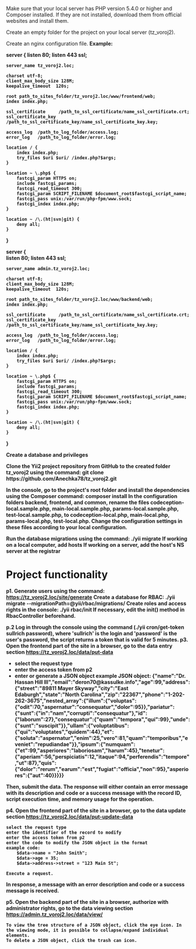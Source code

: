 Make sure that your local server has PHP version 5.4.0 or higher and Composer installed. If they are not installed, download them from official websites and install them.

Create an empty folder for the project on your local server (tz_voroj2).

Create an nginx configuration file.
<b>Example:<b>

server {
	listen   80;
	listen 443 ssl;
	
	server_name tz_voroj2.loc;
	
	charset utf-8;
	client_max_body_size 128M;
	keepalive_timeout  120s;

	root path_to_sites_folder/tz_voroj2.loc/www/frontend/web;
	index index.php;
	
	ssl_certificate     /path_to_ssl_certificate/name_ssl_certificate.crt;
	ssl_certificate_key /path_to_ssl_certificate_key/name_ssl_certificate_key.key;

	access_log  /path_to_log_folder/access.log;
	error_log   /path_to_log_folder/error.log;
	
	location / {
		index index.php;
        try_files $uri $uri/ /index.php?$args;
    }
	
    location ~ \.php$ {
        fastcgi_param HTTPS on;
        include fastcgi_params;
		fastcgi_read_timeout 300;
        fastcgi_param SCRIPT_FILENAME $document_root$fastcgi_script_name;
		fastcgi_pass unix:/var/run/php-fpm/www.sock;
        fastcgi_index index.php;
    }

    location ~ /\.(ht|svn|git) {
        deny all;
    }
}

server {	
	listen   80;
	listen 443 ssl;
	
	server_name admin.tz_voroj2.loc;
	
	charset utf-8;
	client_max_body_size 128M;
	keepalive_timeout  120s;

	root path_to_sites_folder/tz_voroj2.loc/www/backend/web;
	index index.php;
	
	ssl_certificate     /path_to_ssl_certificate/name_ssl_certificate.crt;
	ssl_certificate_key /path_to_ssl_certificate_key/name_ssl_certificate_key.key;

	access_log  /path_to_log_folder/access.log;
	error_log   /path_to_log_folder/error.log;
	
	location / {
		index index.php;
        try_files $uri $uri/ /index.php?$args;
    }
	
    location ~ \.php$ {
        fastcgi_param HTTPS on;
        include fastcgi_params;
		fastcgi_read_timeout 300;
        fastcgi_param SCRIPT_FILENAME $document_root$fastcgi_script_name;
		fastcgi_pass unix:/var/run/php-fpm/www.sock;
        fastcgi_index index.php;
    }

    location ~ /\.(ht|svn|git) {
        deny all;
    }
}



<p>Create a database and privileges</p>
<p>Clone the Yii2 project repository from GitHub to the created folder tz_voroj2 using the command: git clone https://github.com/Anechka78/tz_voroj2.git</p>

In the console, go to the project's root folder and install the dependencies using the Composer command: composer install
In the configuration folders backend, frontend, and common, rename the files codeception-local.sample.php, main-local.sample.php, params-local.sample.php, test-local.sample.php, to codeception-local.php, main-local.php, params-local.php, test-local.php.
Change the configuration settings in these files according to your local configuration.

Run the database migrations using the command: ./yii migrate
If working on a local computer, add hosts
If working on a server, add the host's NS server at the registrar

<h1>Project functionality</h1>

p1. Generate users using the command: https://tz_voroj2.loc/site/generate
Create a database for RBAC: ./yii migrate --migrationPath=@yii/rbac/migrations/
Create roles and access rights in the console: ./yii rbac/init
If necessary, edit the init() method in RbacController beforehand.

p.2 Log in through the console using the command (./yii cron/get-token sullrich password), where 'sullrich' is the login and 'password' is the user's password, the script returns a token that is valid for 5 minutes.
p3. Open the frontend part of the site in a browser, go to the data entry section https://tz_voroj2.loc/data/put-data
<ul>
    <li>select the request type</li>
    <li>enter the access token from p2</li>
    <li>enter or generate a JSON object
    example JSON object:
    {"name":"Dr. Hassan Hill III","email":"deron70@kassulke.info","age":99,"address":{"street":"89811 Mayer Skyway","city":"East Edaburgh","state":"North Carolina","zip":"22367","phone":"1-202-262-3675","nested_array":{"illum":{"voluptas":{"odit":70,"aspernatur":"consequatur","dolor":95}},"pariatur":{"sunt":{"in":"nam","corrupti":"consequatur"},"id":{"laborum":27},"consequatur":{"quam":"tempora","qui":99},"unde":{"sunt":"suscipit"}},"ullam":{"voluptatibus":{"qui":"voluptates","quidem":44},"et":{"soluta":"aspernatur","enim":25,"vero":81,"quam":"temporibus","eveniet":"repudiandae"}},"ipsum":{"numquam":{"et":99,"asperiores":"laboriosam","harum":45},"tenetur":{"aperiam":56,"perspiciatis":12,"itaque":94,"perferendis":"tempore","ut":87},"quis":{"dolor":"rerum","earum":"est","fugiat":"officia","non":95},"asperiores":{"aut":40}}}}}</li>
</ul>
Then, submit the data.
The response will either contain an error message with its description and code or a success message with the record ID, script execution time, and memory usage for the operation.

p4. Open the frontend part of the site in a browser, go to the data update section https://tz_voroj2.loc/data/put-update-data

    select the request type
    enter the identifier of the record to modify
    enter the access token from p2
    enter the code to modify the JSON object in the format
    example code:
        $data->name = "John Smith";
        $data->age = 35;
        $data->address->street = "123 Main St";
	
	Execute a request.
In response, a message with an error description and code or a success message is received.

p5. Open the backend part of the site in a browser, authorize with administrator rights, go to the data viewing section https://admin.tz_voroj2.loc/data/view/

    To view the tree structure of a JSON object, click the eye icon. In the viewing mode, it is possible to collapse/expand individual elements.
    To delete a JSON object, click the trash can icon.

